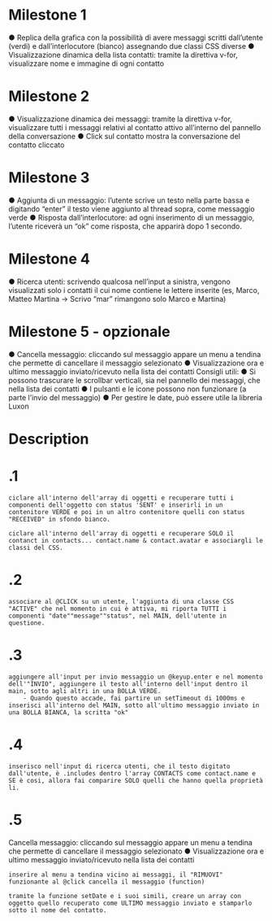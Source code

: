 # Milestone 1

● Replica della grafica con la possibilità di avere messaggi scritti dall’utente (verdi) e
dall’interlocutore (bianco) assegnando due classi CSS diverse
● Visualizzazione dinamica della lista contatti: tramite la direttiva v-for, visualizzare
nome e immagine di ogni contatto

# Milestone 2

● Visualizzazione dinamica dei messaggi: tramite la direttiva v-for, visualizzare tutti i
messaggi relativi al contatto attivo all’interno del pannello della conversazione
● Click sul contatto mostra la conversazione del contatto cliccato

# Milestone 3

● Aggiunta di un messaggio: l’utente scrive un testo nella parte bassa e digitando
“enter” il testo viene aggiunto al thread sopra, come messaggio verde
● Risposta dall’interlocutore: ad ogni inserimento di un messaggio, l’utente riceverà
un “ok” come risposta, che apparirà dopo 1 secondo.

# Milestone 4

● Ricerca utenti: scrivendo qualcosa nell’input a sinistra, vengono visualizzati solo i
contatti il cui nome contiene le lettere inserite (es, Marco, Matteo Martina -> Scrivo
“mar” rimangono solo Marco e Martina)

# Milestone 5 - opzionale

● Cancella messaggio: cliccando sul messaggio appare un menu a tendina che
permette di cancellare il messaggio selezionato
● Visualizzazione ora e ultimo messaggio inviato/ricevuto nella lista dei contatti
Consigli utili:
● Si possono trascurare le scrollbar verticali, sia nel pannello dei messaggi, che nella
lista dei contatti
● I pulsanti e le icone possono non funzionare (a parte l’invio del messaggio)
● Per gestire le date, può essere utile la libreria Luxon

# Description

# .1

    ciclare all'interno dell'array di oggetti e recuperare tutti i componenti dell'oggetto con status 'SENT' e inserirli in un contenitore VERDE e poi in un altro contenitore quelli con status "RECEIVED" in sfondo bianco.

    ciclare all'interno dell'array di oggetti e recuperare SOLO il contanct in contacts... contact.name & contact.avatar e associargli le classi del CSS.

# .2

    associare al @CLICK su un utente, l'aggiunta di una classe CSS "ACTIVE" che nel momento in cui è attiva, mi riporta TUTTI i componenti "date""message""status", nel MAIN, dell'utente in questione.

# .3

    aggiungere all'input per invio messaggio un @keyup.enter e nel momento dell'"INVIO", aggiungere il testo all'interno dell'input dentro il main, sotto agli altri in una BOLLA VERDE.
        - Quando questo accade, fai partire un setTimeout di 1000ms e inserisci all'interno del MAIN, sotto all'ultimo messaggio inviato in una BOLLA BIANCA, la scritta "ok"

# .4

    inserisco nell'input di ricerca utenti, che il testo digitato dall'utente, è .includes dentro l'array CONTACTS come contact.name e SE è cosi, allora fai comparire SOLO quelli che hanno quella proprietà li.

# .5

Cancella messaggio: cliccando sul messaggio appare un menu a tendina che
permette di cancellare il messaggio selezionato
● Visualizzazione ora e ultimo messaggio inviato/ricevuto nella lista dei contatti

    inserire al menu a tendina vicino ai messaggi, il "RIMUOVI" funzionante al @click cancella il messaggio (function)

    tramite la funzione setDate e i suoi simili, creare un array con oggetto quello recuperato come ULTIMO messaggio inviato e stamparlo sotto il nome del contatto.
